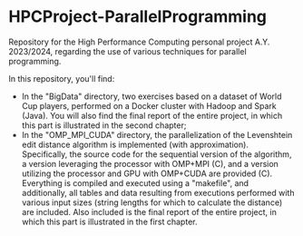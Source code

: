 # HPCProject-ParallelProgramming

Repository for the High Performance Computing personal project A.Y. 2023/2024, regarding the use of various techniques for parallel programming.

In this repository, you'll find:
- In the "BigData" directory, two exercises based on a dataset of World Cup players, performed on a Docker cluster with Hadoop and Spark (Java). You will also find the final report of the entire project, in which this part is illustrated in the second chapter;
- In the "OMP_MPI_CUDA" directory, the parallelization of the Levenshtein edit distance algorithm is implemented (with approximation). Specifically, the source code for the sequential version of the algorithm, a version leveraging the processor with OMP+MPI (C), and a version utilizing the processor and GPU with OMP+CUDA are provided (C). Everything is compiled and executed using a "makefile", and additionally, all tables and data resulting from executions performed with various input sizes (string lengths for which to calculate the distance) are included. Also included is the final report of the entire project, in which this part is illustrated in the first chapter.
